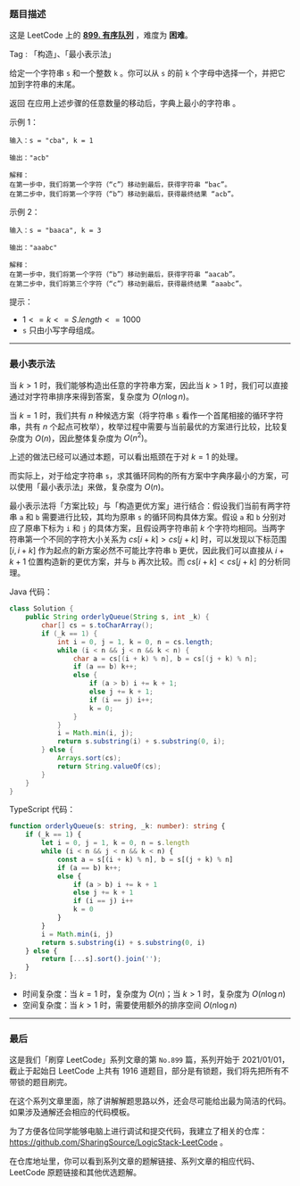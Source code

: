 ### 题目描述

这是 LeetCode 上的 **[899. 有序队列](https://leetcode.cn/problems/orderly-queue/solution/by-ac_oier-443m/)** ，难度为 **困难**。

Tag : 「构造」、「最小表示法」



给定一个字符串 `s` 和一个整数 `k` 。你可以从 `s` 的前 `k` 个字母中选择一个，并把它加到字符串的末尾。

返回 在应用上述步骤的任意数量的移动后，字典上最小的字符串 。

示例 1：
```
输入：s = "cba", k = 1

输出："acb"

解释：
在第一步中，我们将第一个字符（“c”）移动到最后，获得字符串 “bac”。
在第二步中，我们将第一个字符（“b”）移动到最后，获得最终结果 “acb”。
```
示例 2：
```
输入：s = "baaca", k = 3

输出："aaabc"

解释：
在第一步中，我们将第一个字符（“b”）移动到最后，获得字符串 “aacab”。
在第二步中，我们将第三个字符（“c”）移动到最后，获得最终结果 “aaabc”。
```

提示：
* $1 <= k <= S.length <= 1000$
* `s` 只由小写字母组成。

---

### 最小表示法

当 $k > 1$ 时，我们能够构造出任意的字符串方案，因此当 $k > 1$ 时，我们可以直接通过对字符串排序来得到答案，复杂度为 $O(n\log{n})$。

当 $k = 1$ 时，我们共有 $n$ 种候选方案（将字符串 `s` 看作一个首尾相接的循环字符串，共有 $n$ 个起点可枚举），枚举过程中需要与当前最优的方案进行比较，比较复杂度为 $O(n)$，因此整体复杂度为 $O(n^2)$。

上述的做法已经可以通过本题，可以看出瓶颈在于对 $k = 1$ 的处理。

而实际上，对于给定字符串 `s`，求其循环同构的所有方案中字典序最小的方案，可以使用「最小表示法」来做，复杂度为 $O(n)$。

最小表示法将「方案比较」与「构造更优方案」进行结合：假设我们当前有两字符串 `a` 和 `b` 需要进行比较，其均为原串 `s` 的循环同构具体方案。假设 `a` 和 `b` 分别对应了原串下标为 `i` 和 `j` 的具体方案，且假设两字符串前 $k$ 个字符均相同。当两字符串第一个不同的字符大小关系为 $cs[i + k] > cs[j + k]$ 时，可以发现以下标范围 $[i, i + k]$ 作为起点的新方案必然不可能比字符串 `b` 更优，因此我们可以直接从 $i + k + 1$ 位置构造新的更优方案，并与 `b` 再次比较。而 $cs[i + k] < cs[j + k]$ 的分析同理。

Java 代码：
```Java
class Solution {
    public String orderlyQueue(String s, int _k) {
        char[] cs = s.toCharArray();
        if (_k == 1) {
            int i = 0, j = 1, k = 0, n = cs.length;
            while (i < n && j < n && k < n) {
                char a = cs[(i + k) % n], b = cs[(j + k) % n];
                if (a == b) k++;
                else {
                    if (a > b) i += k + 1;
                    else j += k + 1;
                    if (i == j) i++;
                    k = 0;
                }
            }
            i = Math.min(i, j);
            return s.substring(i) + s.substring(0, i);
        } else {
            Arrays.sort(cs);
            return String.valueOf(cs);
        }
    }
}
```
TypeScript 代码：
```TypeScript
function orderlyQueue(s: string, _k: number): string {
    if (_k == 1) {
        let i = 0, j = 1, k = 0, n = s.length
        while (i < n && j < n && k < n) {
            const a = s[(i + k) % n], b = s[(j + k) % n]
            if (a == b) k++;
            else {
                if (a > b) i += k + 1
                else j += k + 1
                if (i == j) i++
                k = 0
            }
        }
        i = Math.min(i, j)
        return s.substring(i) + s.substring(0, i)
    } else {
        return [...s].sort().join('');
    }
};
```
* 时间复杂度：当 $k = 1$ 时，复杂度为 $O(n)$；当 $k > 1$ 时，复杂度为 $O(n\log{n})$
* 空间复杂度：当 $k > 1$ 时，需要使用额外的排序空间 $O(n\log{n})$

---

### 最后

这是我们「刷穿 LeetCode」系列文章的第 `No.899` 篇，系列开始于 2021/01/01，截止于起始日 LeetCode 上共有 1916 道题目，部分是有锁题，我们将先把所有不带锁的题目刷完。

在这个系列文章里面，除了讲解解题思路以外，还会尽可能给出最为简洁的代码。如果涉及通解还会相应的代码模板。

为了方便各位同学能够电脑上进行调试和提交代码，我建立了相关的仓库：https://github.com/SharingSource/LogicStack-LeetCode 。

在仓库地址里，你可以看到系列文章的题解链接、系列文章的相应代码、LeetCode 原题链接和其他优选题解。

